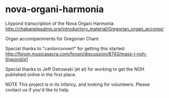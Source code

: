 nova-organi-harmonia
====================

Lilypond transcription of the Nova Organi Harmonia
http://chabanelpsalms.org/introductory_material/Gregorian_organ_accomp/

Organ accompaniments for Gregorian Chant

Special thanks to "cantorconvert" for getting this started:
http://forum.musicasacra.com/forum/discussion/8743/mass-i-noh-lilypond/p1

Special thanks to Jeff Ostrowski (et al) for working to get the NOH published online in the first place.

NOTE
This project is in its infancy, and looking for volunteers. Please contact us if you'd like to help.
